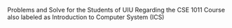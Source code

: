 Problems and Solve for the Students of UIU
Regarding the CSE 1011 Course also labeled as
Introduction to Computer System (ICS)

